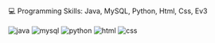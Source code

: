 💻 Programming Skills: Java, MySQL, Python, Html, Css, Ev3
<br>
<br>
                 ![java](https://user-images.githubusercontent.com/84511001/129668970-18927316-8d29-4187-95d3-0d7068d5b45f.png)
                 ![mysql](https://user-images.githubusercontent.com/84511001/129669632-55d9ebab-15b6-48a5-86f3-0c79345ea3a6.png)
                 ![python](https://user-images.githubusercontent.com/84511001/129670158-0e3a9205-5670-4c94-bdf8-d51ea9e9a5fe.png)
                 ![html](https://user-images.githubusercontent.com/84511001/129670380-2545d2bb-00bb-4ba2-84bd-21b092d3e034.png)
                  ![css](https://user-images.githubusercontent.com/84511001/129670494-7206ec56-f463-4cc2-97c9-8c2fcd9ca222.png)
<br>
